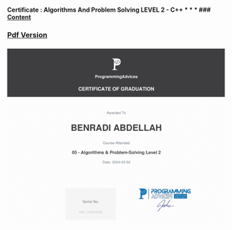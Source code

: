 #### Certificate : Algorithms And Problem Solving LEVEL 2 - C++  * * *  ### [Content](../01__Problems__List/00__Problems__List.md)

### [Pdf Version](./src/Certificate__Algorithms__And__Problem__Solving__Level__2__Using__C++.pdf)

### [![](./src/Certificate__Algorithms__And__Problem__Solving__Level__2__Using__C++.png)](./src/Certificate__Algorithms__And__Problem__Solving__Level__2__Using__C++.pdf)